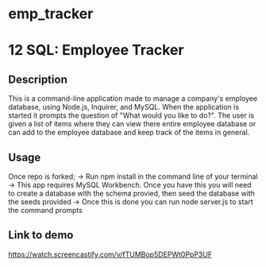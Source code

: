 # emp_tracker
# 12 SQL: Employee Tracker


## Description
This is a command-line application made to manage a company's employee database, using Node.js, Inquirer, and MySQL.
When the application is started it prompts the question of "What would you like to do?".
The user is given a list of items where they can view there entire employee database or can add to the employee database and keep track of the items in general.

## Usage
Once repo is forked;
-> Run npm install in the command line of your terminal
-> This app requires MySQL Workbench. Once you have this you will need to create a database with the schema provied, then seed the database with the seeds provided
-> Once this is done you can run node server.js to start the command prompts

## Link to demo

https://watch.screencastify.com/v/fTUMBop5DEPWt0PpP3UF




